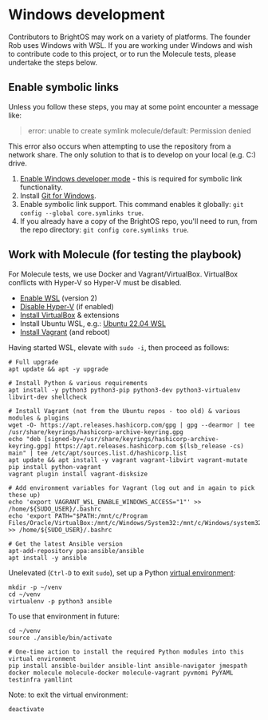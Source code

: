 # Windows development

Contributors to BrightOS may work on a variety of platforms. The founder Rob
uses Windows with WSL. If you are working under Windows and wish to contribute
code to this project, or to run the Molecule tests, please undertake the
steps below.


## Enable symbolic links

Unless you follow these steps, you may at some point encounter a message like:

> error: unable to create symlink molecule/default: Permission denied

This error also occurs when attempting to use the repository from a network
share. The only solution to that is to develop on your local (e.g. C:) drive.

1. [Enable Windows developer mode](https://learn.microsoft.com/en-gb/gaming/game-bar/guide/developer-mode) -
   this is required for symbolic link functionality.
2. Install [Git for Windows](https://gitforwindows.org/).
3. Enable symbolic link support. This command enables it globally:
   `git config --global core.symlinks true`.
4. If you already have a copy of the BrightOS repo, you'll need to run,
   from the repo directory: `git config core.symlinks true`.

## Work with Molecule (for testing the playbook)

For Molecule tests, we use Docker and Vagrant/VirtualBox. VirtualBox conflicts
with Hyper-V so Hyper-V must be disabled.

- [Enable WSL](https://learn.microsoft.com/en-gb/windows/wsl/install) (version
  2)
- [Disable Hyper-V](https://learn.microsoft.com/en-us/troubleshoot/windows-client/application-management/virtualization-apps-not-work-with-hyper-v#how-to-disable-hyper-v)
  (if enabled)
- [Install VirtualBox](https://www.virtualbox.org/wiki/Downloads) & extensions
- Install Ubuntu WSL, e.g.:
  [Ubuntu 22.04 WSL](https://apps.microsoft.com/store/detail/ubuntu-22041-lts/9PN20MSR04DW)
- [Install Vagrant](https://developer.hashicorp.com/vagrant/downloads) (and
  reboot)

Having started WSL, elevate with `sudo -i`, then proceed as follows:

```
# Full upgrade
apt update && apt -y upgrade

# Install Python & various requirements
apt install -y python3 python3-pip python3-dev python3-virtualenv libvirt-dev shellcheck

# Install Vagrant (not from the Ubuntu repos - too old) & various modules & plugins
wget -O- https://apt.releases.hashicorp.com/gpg | gpg --dearmor | tee /usr/share/keyrings/hashicorp-archive-keyring.gpg
echo "deb [signed-by=/usr/share/keyrings/hashicorp-archive-keyring.gpg] https://apt.releases.hashicorp.com $(lsb_release -cs) main" | tee /etc/apt/sources.list.d/hashicorp.list
apt update && apt install -y vagrant vagrant-libvirt vagrant-mutate
pip install python-vagrant
vagrant plugin install vagrant-disksize

# Add environment variables for Vagrant (log out and in again to pick these up)
echo 'export VAGRANT_WSL_ENABLE_WINDOWS_ACCESS="1"' >> /home/${SUDO_USER}/.bashrc
echo 'export PATH="$PATH:/mnt/c/Program Files/Oracle/VirtualBox:/mnt/c/Windows/System32:/mnt/c/Windows/system32/WindowsPowerShell/v1.0"' >> /home/${SUDO_USER}/.bashrc

# Get the latest Ansible version
apt-add-repository ppa:ansible/ansible
apt install -y ansible
```

Unelevated (`Ctrl-D` to exit `sudo`), set up a Python
[virtual environment](https://docs.python.org/3/tutorial/venv.html):

```
mkdir -p ~/venv
cd ~/venv
virtualenv -p python3 ansible
```

To use that environment in future:

```
cd ~/venv
source ./ansible/bin/activate

# One-time action to install the required Python modules into this virtual environment
pip install ansible-builder ansible-lint ansible-navigator jmespath docker molecule molecule-docker molecule-vagrant pyvmomi PyYAML testinfra yamllint
```

Note: to exit the virtual environment:

```
deactivate
```
